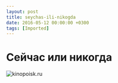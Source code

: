 ```yaml
---
layout: post
title: seychas-ili-nikogda
date: 2016-05-12 00:00:00 +0300
tags: [Imported]
---
```

# Сейчас или никогда

![kinopoisk.ru](https://vlaim.s3.amazonaws.com/uploads/2016/05/637185.jpg)